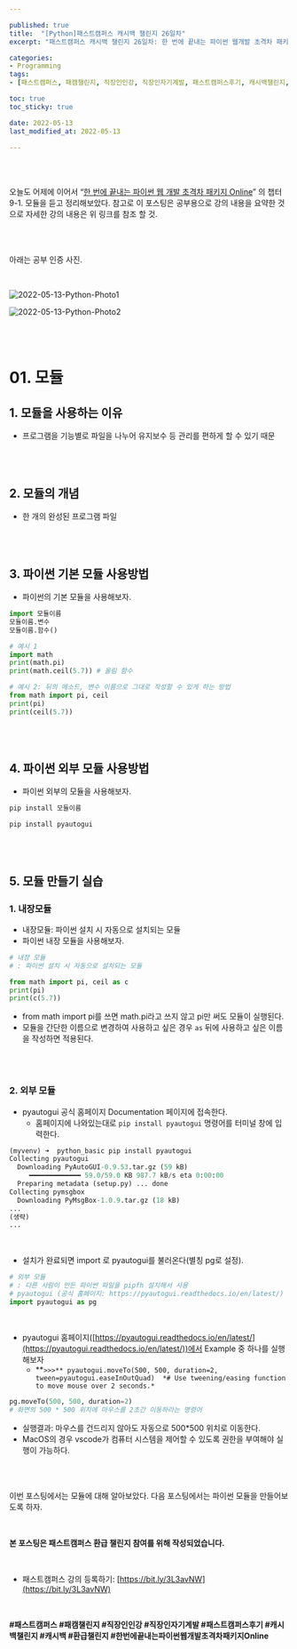 ```yaml
---

published: true
title:  "[Python]패스트캠퍼스 캐시백 챌린지 26일차"
excerpt: "패스트캠퍼스 캐시백 챌린지 26일차: 한 번에 끝내는 파이썬 웹개발 초격차 패키지 Online"

categories:
- Programming
tags:
- [패스트캠퍼스, 패캠챌린지, 직장인인강, 직장인자기계발, 패스트캠퍼스후기, 캐시백챌린지, 캐시백, 환급챌린지, 한번에끝내는파이썬웹개발초격차패키지Online]

toc: true
toc_sticky: true

date: 2022-05-13
last_modified_at: 2022-05-13

---
```

<br/><br/>

오늘도 어제에 이어서 “[한 번에 끝내는 파이썬 웹 개발 초격차 패키지 Online](https://fastcampus.co.kr/dev_online_pyweb)” 의 챕터 9-1. 모듈을 듣고 정리해보았다. 참고로 이 포스팅은 공부용으로 강의 내용을 요약한 것으로 자세한 강의 내용은 위 링크를 참조 할 것.

<br/><br/>

아래는 공부 인증 사진.

<br/>

![2022-05-13-Python-Photo1](/assets/images/2022-05-13-Python-Photo/2022-05-13-Python-Photo1.jpg)

![2022-05-13-Python-Photo2](/assets/images/2022-05-13-Python-Photo/2022-05-13-Python-Photo2.jpg)

<br/><br/>

# 01. 모듈

## 1. 모듈을 사용하는 이유

- 프로그램을 기능별로 파일을 나누어 유지보수 등 관리를 편하게 할 수 있기 때문

<br/><br/>

## 2. 모듈의 개념

- 한 개의 완성된 프로그램 파일

<br/><br/>

## 3. 파이썬 기본 모듈 사용방법

- 파이썬의 기본 모듈을 사용해보자.

```python
import 모듈이름
모듈이름.변수
모듈이름.함수()

# 예시 1
import math
print(math.pi)
print(math.ceil(5.7)) # 올림 함수

# 예시 2: 뒤의 메소드, 변수 이름으로 그대로 작성할 수 있게 하는 방법
from math import pi, ceil
print(pi)
print(ceil(5.7))
```

<br/><br/>

## 4. 파이썬 외부 모듈 사용방법

- 파이썬 외부의 모듈을 사용해보자.

```python
pip install 모듈이름

pip install pyautogui
```

<br/><br/>

## 5. 모듈 만들기 실습

### 1. 내장모듈

- 내장모듈: 파이썬 설치 시 자동으로 설치되는 모듈
- 파이썬 내장 모듈을 사용해보자.

```python
# 내장 모듈
# : 파이썬 설치 시 자동으로 설치되는 모듈

from math import pi, ceil as c
print(pi)
print(c(5.7))
```

- from math import pi를 쓰면 math.pi라고 쓰지 않고 pi만 써도 모듈이 실행된다.
- 모듈을 간단한 이름으로 변경하여 사용하고 싶은 경우 `as` 뒤에 사용하고 싶은 이름을 작성하면 적용된다.

<br/><br/>

### 2. 외부 모듈

- pyautogui 공식 홈페이지 Documentation 페이지에 접속한다.
    - 홈페이지에 나와있는대로 `pip install pyautogui` 명령어를 터미널 창에 입력한다.

```python
(myvenv) ➜  python_basic pip install pyautogui
Collecting pyautogui
  Downloading PyAutoGUI-0.9.53.tar.gz (59 kB)
     ━━━━━━━━━━━━━ 59.0/59.0 KB 987.7 kB/s eta 0:00:00
  Preparing metadata (setup.py) ... done
Collecting pymsgbox
  Downloading PyMsgBox-1.0.9.tar.gz (18 kB)
...
(생략)
...
```

<br/>

- 설치가 완료되면 import 로 pyautogui를 불러온다(별칭 pg로 설정).

```python
# 외부 모듈
# : 다른 사람이 만든 파이썬 파일을 pipfh 설치해서 사용
# pyautogui (공식 홈페이지: https://pyautogui.readthedocs.io/en/latest/)
import pyautogui as pg
```

<br/>

- pyautogui 홈페이지([https://pyautogui.readthedocs.io/en/latest/](https://pyautogui.readthedocs.io/en/latest/))에서 Example 중 하나를 실행해보자
    - **`>>>** pyautogui.moveTo(500, 500, duration=2, tween=pyautogui.easeInOutQuad)  *# Use tweening/easing function to move mouse over 2 seconds.*`

```python
pg.moveTo(500, 500, duration=2)
# 화면의 500 * 500 위치에 마우스를 2초간 이동하라는 명령어
```

- 실행결과: 마우스를 건드리지 않아도 자동으로 500*500 위치로 이동한다.
- MacOS의 경우 vscode가 컴퓨터 시스템을 제어할 수 있도록 권한을 부여해야 실행이 가능하다.

<br/><br/>

이번 포스팅에서는 모듈에 대해 알아보았다. 다음 포스팅에서는 파이썬 모듈을 만들어보도록 하자.

<br/>

**본 포스팅은 패스트캠퍼스 환급 챌린지 참여를 위해 작성되었습니다.**

<br/>

- 패스트캠퍼스 강의 등록하기: [https://bit.ly/3L3avNW](https://bit.ly/3L3avNW)

<br/>

**#패스트캠퍼스 #패캠챌린지 #직장인인강 #직장인자기계발 #패스트캠퍼스후기 #캐시백챌린지 #캐시백 #환급챌린지 #한번에끝내는파이썬웹개발초격차패키지Online**